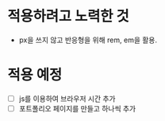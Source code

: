 # 적용하려고 노력한 것

- px을 쓰지 않고 반응형을 위해 rem, em을 활용.

# 적용 예정

- [ ] js를 이용하여 브라우저 시간 추가
- [ ] 포트폴리오 페이지를 만들고 하나씩 추가
